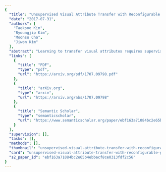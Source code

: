 ```yaml
---
{
  "title": "Unsupervised Visual Attribute Transfer with Reconfigurable Generative Adversarial Networks",
  "date": "2017-07-31",
  "authors": [
    "Taeksoo Kim",
    "Byoungjip Kim",
    "Moonsu Cha",
    "Jiwon Kim"
  ],
  "abstract": "Learning to transfer visual attributes requires supervision dataset. Corresponding images with varying attribute values with the same identity are required for learning the transfer function. This largely limits their applications, because capturing them is often a difficult task. To address the issue, we propose an unsupervised method to learn to transfer visual attribute. The proposed method can learn the transfer function without any corresponding images. Inspecting visualization results from various unsupervised attribute transfer tasks, we verify the effectiveness of the proposed method.",
  "links": [
    {
      "title": "PDF",
      "type": "pdf",
      "url": "https://arxiv.org/pdf/1707.09798.pdf"
    },
    {
      "title": "arXiv.org",
      "type": "arxiv",
      "url": "https://arxiv.org/abs/1707.09798"
    },
    {
      "title": "Semantic Scholar",
      "type": "semanticscholar",
      "url": "https://www.semanticscholar.org/paper/ebf163a71084bc2e65b4ebbacf8ce0313fdf2c56"
    }
  ],
  "supervision": [],
  "tasks": [],
  "methods": [],
  "thumbnail": "unsupervised-visual-attribute-transfer-with-reconfigurable-generative-adversarial-networks-thumb.jpg",
  "card": "unsupervised-visual-attribute-transfer-with-reconfigurable-generative-adversarial-networks-card.jpg",
  "s2_paper_id": "ebf163a71084bc2e65b4ebbacf8ce0313fdf2c56"
}
---
```


